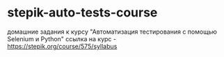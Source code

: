 # stepik-auto-tests-course
домашние задания к курсу "Автоматизация тестирования с помощью Selenium и Python" ссылка на курс - https://stepik.org/course/575/syllabus
